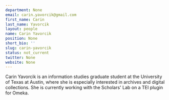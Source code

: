 ```yaml
---
department: None
email: carin.yavorcik@gmail.com
first_name: Carin
last_name: Yavorcik
layout: people
name: Carin Yavorcik
position: None
short_bio: ''
slug: carin-yavorcik
status: not_current
twitter: None
website: None
---
```


Carin Yavorcik is an information studies graduate student at the University of Texas at Austin, where she is especially interested in archives and digital collections. She is currently working with the Scholars' Lab on a TEI plugin for Omeka.
